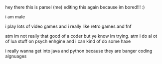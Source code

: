 hey there this is parsel (me) editing this again because im bored!!! :)

i am male

i play lots of video games and i really like retro games and fnf

atm im not really that good of a coder but ye know im trying. atm i do al ot of lua stuff on psych enhgine and i can kind of do some haxe

i really wanna get into java and python because they are banger coding algnuages
